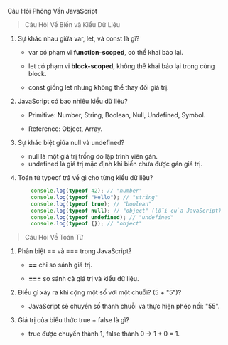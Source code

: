 Câu Hỏi Phỏng Vấn JavaScript

> Câu Hỏi Về Biến và Kiểu Dữ Liệu

1. Sự khác nhau giữa var, let, và const là gì?

    - var có phạm vi **function-scoped**, có thể khai báo lại.

    - let có phạm vi **block-scoped**, không thể khai báo lại trong cùng block.

    - const giống let nhưng không thể thay đổi giá trị.

    

2. JavaScript có bao nhiêu kiểu dữ liệu?

    - Primitive: Number, String, Boolean, Null, Undefined, Symbol.
    
    - Reference: Object, Array.
    
3. Sự khác biệt giữa null và undefined?

    - null là một giá trị trống do lập trình viên gán. 
    - undefined là giá trị mặc định khi biến chưa được gán giá trị.

4. Toán tử typeof trả về gì cho từng kiểu dữ liệu?

    ```javascript
        console.log(typeof 42); // "number"
        console.log(typeof "Hello"); // "string"
        console.log(typeof true); // "boolean"
        console.log(typeof null); // "object" (lỗi của JavaScript)
        console.log(typeof undefined); // "undefined"
        console.log(typeof {}); // "object"
    ```

> Câu Hỏi Về Toán Tử

1. Phân biệt == và === trong JavaScript?

    - **==** chỉ so sánh giá trị.
  
    - **===** so sánh cả giá trị và kiểu dữ liệu.

2. Điều gì xảy ra khi cộng một số với một chuỗi? (5 + "5")?

    - JavaScript sẽ chuyển số thành chuỗi và thực hiện phép nối: "55".

3. Giá trị của biểu thức true + false là gì?

    - true được chuyển thành 1, false thành 0 → 1 + 0 = 1.